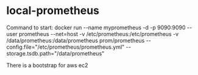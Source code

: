 # local-prometheus

Command to start:
docker run --name myprometheus -d -p 9090:9090 --user prometheus --net=host -v /etc/prometheus:/etc/prometheus -v /data/prometheus:/data/prometheus prom/prometheus --config.file="/etc/prometheus/prometheus.yml" --storage.tsdb.path="/data/prometheus"

There is a bootstrap for aws ec2
